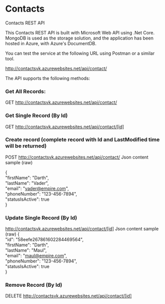 # Contacts
Contacts REST API

This Contacts REST API is built with Microsoft Web API using .Net Core. MongoDB is used as the storage solution, and the application has been hosted in Azure, with Azure's DocumentDB.

You can test the service at the following URL using Postman or a similar tool.

http://contactsvk.azurewebsites.net/api/contact/

The API supports the following methods:

### Get All Records:
GET http://contactsvk.azurewebsites.net/api/contact/

### Get Single Record (By Id)
GET http://contactsvk.azurewebsites.net/api/contact/[id]

### Create record (complete record with Id and LastModified time will be returned)
POST http://contactsvk.azurewebsites.net/api/contact/
Json content sample (raw)

{  
  "firstName": "Darth",  
  "lastName": "Vader",  
  "email": "vader@empire.com",  
  "phoneNumber": "123-456-7894",  
  "statusIsActive": true  
}

### Update Single Record (By Id)
http://contactsvk.azurewebsites.net/api/contact/[id]
Json content sample (raw)
{  
  "id": "58eefe267861602284469564",  
  "firstName": "Darth",  
  "lastName": "Maul",  
  "email": "maul@empire.com",  
  "phoneNumber": "123-456-7894",  
  "statusIsActive": true  
}

### Remove Record (By Id)
DELETE http://contactsvk.azurewebsites.net/api/contact/[id]
